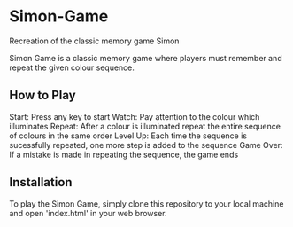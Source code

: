 # Simon-Game
Recreation of the classic memory game Simon

Simon Game is a classic memory game where players must remember and repeat the given colour sequence.

## How to Play
Start: Press any key to start
Watch: Pay attention to the colour which illuminates
Repeat: After a colour is illuminated repeat the entire sequence of colours in the same order
Level Up: Each time the sequence is sucessfully repeated, one more step is added to the sequence
Game Over: If a mistake is made in repeating the sequence, the game ends


## Installation
To play the Simon Game, simply clone this repository to your local machine and open 'index.html' in your web browser.
